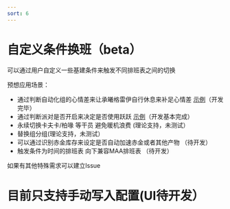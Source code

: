 ```yaml
---
sort: 6
---
```

# 自定义条件换班（beta）
  可以通过用户自定义一些基建条件来触发不同排班表之间的切换  
  
  预想应用场景：
  
  - 通过判断自动化组的心情差来让承曦格雷伊自行休息来补足心情差 [示例](https://github.com/ArkMowers/arknights-mower/blob/dev_shawn/arknights_mower/tests/base_scheduler_tests.py#L44)（开发完毕） 
  - 通过判断派对是否开启来决定是否使用跃跃 [示例](https://github.com/ArkMowers/arknights-mower/blob/dev_shawn/arknights_mower/tests/base_scheduler_tests.py#L14)（开发基本完成）
  - 永续切换卡夫卡/柏喙 等干员 避免暖机浪费 (理论支持，未测试）
  - 替换组分组(理论支持，未测试）
  - 可以通过识别赤金库存来设定是否自动加速赤金或者其他产物 （待开发）
  - 触发条件为时间的排班表 向下兼容MAA排班表 （待开发）
  
  如果有其他特殊需求可以建立Issue

# 目前只支持手动写入配置(UI待开发）
